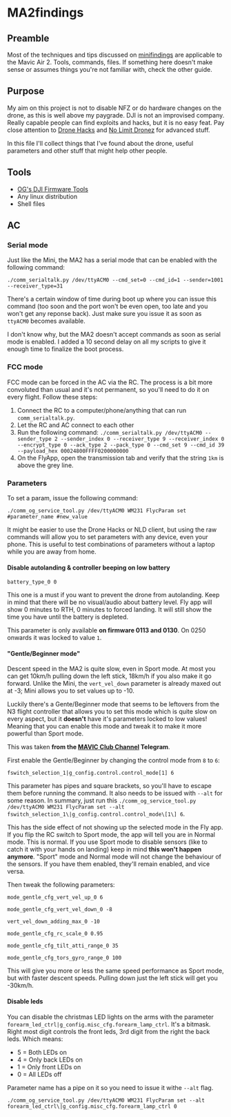 # MA2findings

## Preamble

Most of the techniques and tips discussed on [minifindings](https://github.com/444A49/minifindings) are applicable to the Mavic Air 2. Tools, commands, files. If something here doesn't make sense or assumes things you're not familiar with, check the other guide.

## Purpose

My aim on this project is not to disable NFZ or do hardware changes on the drone, as this is well above my paygrade. DJI is not an improvised company. Really capable people can find exploits and hacks, but it is no easy feat. Pay close attention to [Drone Hacks](https://drone-hacks.com/) and [No Limit Dronez](https://nolimitdronez.com/) for advanced stuff.

In this file I'll collect things that I've found about the drone, useful parameters and other stuff that might help other people. 

## Tools

* [OG's DJI Firmware Tools](https://github.com/o-gs/dji-firmware-tools/)
* Any linux distribution
* Shell files

## AC

### Serial mode

Just like the Mini, the MA2 has a serial mode that can be enabled with the following command:

```./comm_serialtalk.py /dev/ttyACM0 --cmd_set=0 --cmd_id=1 --sender=1001 --receiver_type=31```

There's a certain window of time during boot up where you can issue this command (too soon and the port won't be even open, too late and you won't get any reponse back). Just make sure you issue it as soon as `ttyACM0` becomes available.

I don't know why, but the MA2 doesn't accept commands as soon as serial mode is enabled. I added a 10 second delay on all my scripts to give it enough time to finalize the boot process.

### FCC mode

FCC mode can be forced in the AC via the RC. The process is a bit more convoluted than usual and it's not permanent, so you'll need to do it on every flight. Follow these steps:

1) Connect the RC to a computer/phone/anything that can run `comm_serialtalk.py`.
2) Let the RC and AC connect to each other
3) Run the following command: `./comm_serialtalk.py /dev/ttyACM0 --sender_type 2 --sender_index 0 --receiver_type 9 --receiver_index 0 --encrypt_type 0 --ack_type 2 --pack_type 0 --cmd_set 9 --cmd_id 39 --payload_hex 00024800FFFF0200000000`
4) On the FlyApp, open the transmission tab and verify that the string `1km` is above the grey line.

### Parameters

To set a param, issue the following command:

`./comm_og_service_tool.py /dev/ttyACM0 WM231 FlycParam set #parameter_name #new_value`

It might be easier to use the Drone Hacks or NLD client, but using the raw commands will allow you to set parameters with any device, even your phone. This is useful to test combinations of parameters without a laptop while you are away from home.


#### Disable autolanding & controller beeping on low battery

`battery_type_0 0`

This one is a must if you want to prevent the drone from autolanding. Keep in mind that there will be no visual/audio about battery level. Fly app will show 0 minutes to RTH, 0 minutes to forced landing. It will still show the time you have until the battery is depleted.

This parameter is only available **on firmware 0113 and 0130**. On 0250 onwards it was locked to value `1`.

#### "Gentle/Beginner mode"

Descent speed in the MA2 is quite slow, even in Sport mode. At most you can get 10km/h pulling down the left stick, 18km/h if you also make it go forward. Unlike the Mini, the `vert_vel_down` parameter is already maxed out at -3; Mini allows you to set values up to -10.

Luckily there's a Gente/Beginner mode that seems to be leftovers from the N3 flight controller that allows you to set this mode which is quite slow on every aspect, but it **doesn't** have it's parameters locked to low values! Meaning that you can enable this mode and tweak it to make it more powerful than Sport mode.

This was taken **from the [MAVIC Club Channel](https://t.me/mavic_club_channel) Telegram**.

First enable the Gentle/Beginner by changing the control mode from `8` to `6`:

`fswitch_selection_1|g_config.control.control_mode[1] 6`

This parameter has pipes and square brackets, so you'll have to escape them before running the command. It also needs to be issued with `--alt` for some reason. In summary, just run this `./comm_og_service_tool.py /dev/ttyACM0 WM231 FlycParam set --alt fswitch_selection_1\|g_config.control.control_mode\[1\] 6`.

This has the side effect of not showing up the selected mode in the Fly app. If you flip the RC switch to Sport mode, the app will tell you are in Normal mode. This is normal. If you use Sport mode to disable sensors (like to catch it with your hands on landing) keep in mind **this won't happen anymore**. "Sport" mode and Normal mode will not change the behaviour of the sensors. If you have them enabled, they'll remain enabled, and vice versa.

Then tweak the following parameters:

`mode_gentle_cfg_vert_vel_up_0 6`

`mode_gentle_cfg_vert_vel_down_0 -8`

`vert_vel_down_adding_max_0 -10`

`mode_gentle_cfg_rc_scale_0 0.95`

`mode_gentle_cfg_tilt_atti_range_0 35`

`mode_gentle_cfg_tors_gyro_range_0 100`

This will give you more or less the same speed performance as Sport mode, but with faster descent speeds. Pulling down just the left stick will get you -30km/h.

#### Disable leds

You can disable the christmas LED lights on the arms with the parameter `forearm_led_ctrl|g_config.misc_cfg.forearm_lamp_ctrl`. It's a bitmask. Right most digit controls the front leds, 3rd digit from the right the back leds. Which means:

* 5 = Both LEDs on
* 4 = Only back LEDs on
* 1 = Only front LEDs on
* 0 = All LEDs off

Parameter name has a pipe on it so you need to issue it withe `--alt` flag.

`./comm_og_service_tool.py /dev/ttyACM0 WM231 FlycParam set --alt forearm_led_ctrl\|g_config.misc_cfg.forearm_lamp_ctrl 0`
